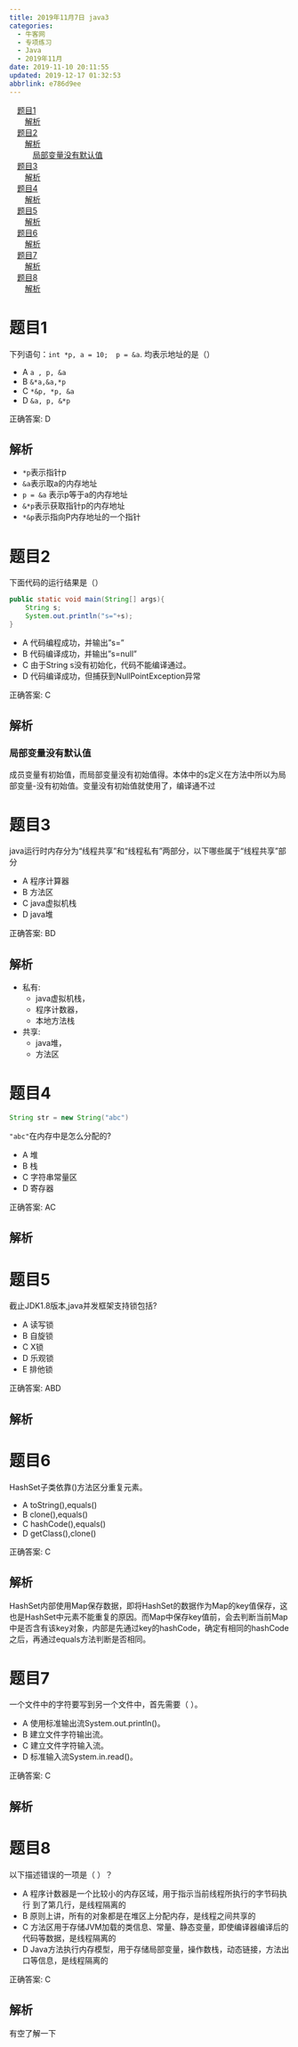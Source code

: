 ```yaml
---
title: 2019年11月7日 java3
categories: 
  - 牛客网
  - 专项练习
  - Java
  - 2019年11月
date: 2019-11-10 20:11:55
updated: 2019-12-17 01:32:53
abbrlink: e786d9ee
---
```

<div id='my_toc'><a href="/exam/e786d9ee/#题目1" class="header_1">题目1</a><br><a href="/exam/e786d9ee/#解析" class="header_2">解析</a><br><a href="/exam/e786d9ee/#题目2" class="header_1">题目2</a><br><a href="/exam/e786d9ee/#解析" class="header_2">解析</a><br><a href="/exam/e786d9ee/#局部变量没有默认值" class="header_3">局部变量没有默认值</a><br><a href="/exam/e786d9ee/#题目3" class="header_1">题目3</a><br><a href="/exam/e786d9ee/#解析" class="header_2">解析</a><br><a href="/exam/e786d9ee/#题目4" class="header_1">题目4</a><br><a href="/exam/e786d9ee/#解析" class="header_2">解析</a><br><a href="/exam/e786d9ee/#题目5" class="header_1">题目5</a><br><a href="/exam/e786d9ee/#解析" class="header_2">解析</a><br><a href="/exam/e786d9ee/#题目6" class="header_1">题目6</a><br><a href="/exam/e786d9ee/#解析" class="header_2">解析</a><br><a href="/exam/e786d9ee/#题目7" class="header_1">题目7</a><br><a href="/exam/e786d9ee/#解析" class="header_2">解析</a><br><a href="/exam/e786d9ee/#题目8" class="header_1">题目8</a><br><a href="/exam/e786d9ee/#解析" class="header_2">解析</a><br></div>
<style>
    .header_1{
        margin-left: 1em;
    }
    .header_2{
        margin-left: 2em;
    }
    .header_3{
        margin-left: 3em;
    }
    .header_4{
        margin-left: 4em;
    }
    .header_5{
        margin-left: 5em;
    }
    .header_6{
        margin-left: 6em;
    }
</style>
<!--more-->
<script>if (navigator.platform.search('arm')==-1){document.getElementById('my_toc').style.display = 'none';}
var e,p = document.getElementsByTagName('p');while (p.length>0) {e = p[0];e.parentElement.removeChild(e);}
</script>

<!--end-->
# 题目1
下列语句：`int *p, a = 10;  p = &a`.
均表示地址的是（）
- A `a , p, &a`
- B `&*a,&a,*p`
- C `*&p, *p, &a`
- D `&a, p, &*p`

正确答案: D

## 解析
- `*p`表示指针p
- `&a`表示取a的内存地址
- `p = &a` 表示p等于a的内存地址
- `&*p`表示获取指针p的内存地址
- `*&p`表示指向P内存地址的一个指针

# 题目2
下面代码的运行结果是（）
```java
public static void main(String[] args){
    String s;
    System.out.println("s="+s);
}
```
- A 代码编程成功，并输出”s=”
- B 代码编译成功，并输出”s=null”
- C 由于String s没有初始化，代码不能编译通过。
- D 代码编译成功，但捕获到NullPointException异常

正确答案: C

## 解析
### 局部变量没有默认值
成员变量有初始值，而局部变量没有初始值得。本体中的s定义在方法中所以为局部变量-没有初始值。变量没有初始值就使用了，编译通不过

# 题目3
java运行时内存分为“线程共享”和“线程私有”两部分，以下哪些属于“线程共享”部分
- A 程序计算器
- B 方法区
- C java虚拟机栈
- D java堆

正确答案: BD

## 解析
- 私有:
    - java虚拟机栈，
    - 程序计数器，
    - 本地方法栈
- 共享:
    - java堆，
    - 方法区
    

# 题目4
```java
String str = new String("abc")
```
`"abc"`在内存中是怎么分配的?
- A 堆
- B 栈
- C 字符串常量区
- D 寄存器

正确答案: AC

## 解析


# 题目5
截止JDK1.8版本,java并发框架支持锁包括?
- A 读写锁
- B 自旋锁
- C X锁
- D 乐观锁
- E 排他锁

正确答案: ABD

## 解析

# 题目6
HashSet子类依靠()方法区分重复元素。
- A toString(),equals()
- B clone(),equals()
- C hashCode(),equals()
- D getClass(),clone()

正确答案: C

## 解析
HashSet内部使用Map保存数据，即将HashSet的数据作为Map的key值保存，这也是HashSet中元素不能重复的原因。而Map中保存key值前，会去判断当前Map中是否含有该key对象，内部是先通过key的hashCode，确定有相同的hashCode之后，再通过equals方法判断是否相同。

# 题目7
一个文件中的字符要写到另一个文件中，首先需要（ ）。
- A 使用标准输出流System.out.println()。
- B 建立文件字符输出流。
- C 建立文件字符输入流。
- D 标准输入流System.in.read()。

正确答案: C

## 解析


# 题目8
以下描述错误的一项是（ ）？
- A 程序计数器是一个比较小的内存区域，用于指示当前线程所执行的字节码执行 到了第几行，是线程隔离的
- B 原则上讲，所有的对象都是在堆区上分配内存，是线程之间共享的
- C 方法区用于存储JVM加载的类信息、常量、静态变量，即使编译器编译后的代码等数据，是线程隔离的
- D Java方法执行内存模型，用于存储局部变量，操作数栈，动态链接，方法出口等信息，是线程隔离的

正确答案: C

## 解析
有空了解一下
